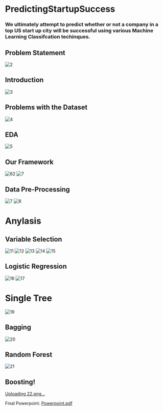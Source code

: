 # PredictingStartupSuccess
### We ultimately attempt to predict whether or not a company in a top US start up city will be successful using various Machine Learning Classifcation techinques. 

## Problem Statement
![2](https://user-images.githubusercontent.com/94769763/183249121-dd85e855-83c1-42d3-9741-57e3b21c47a1.png)

## Introduction
![3](https://user-images.githubusercontent.com/94769763/183249133-1c18cb2b-31ae-4377-b130-fc11d3b44ee1.png)

## Problems with the Dataset
![4](https://user-images.githubusercontent.com/94769763/183249141-87405b8d-ae10-4f1b-a990-6c12d48ae028.png)

## EDA 
![5](https://user-images.githubusercontent.com/94769763/183249159-4ec9605d-5fc6-47b9-9ba0-4544c13609bb.png)

## Our Framework
![6](https://user-images.githubusercontent.com/94769763/183249162-ff23a196-0738-4259-85e6-aae36d05c88f.png)2
![7](https://user-images.githubusercontent.com/94769763/183249164-343f0d83-3a1e-46bd-a5b9-3cb60ff9a670.png)

## Data Pre-Processing
![7](https://user-images.githubusercontent.com/94769763/183249178-14f756cd-ac8f-4cf7-ae4c-6755288e5eb4.png)
![8](https://user-images.githubusercontent.com/94769763/183249180-c61b627b-c3e2-4713-8c62-42094bbec6da.png)

# Anylasis

## Variable Selection
![11](https://user-images.githubusercontent.com/94769763/183249194-23c979a6-ab16-4c91-b91a-07936f30a1cf.png)
![12](https://user-images.githubusercontent.com/94769763/183249195-802a63b7-c686-4618-9186-5873e92211cf.png)
![13](https://user-images.githubusercontent.com/94769763/183249196-b6eaa437-3385-4d1b-9957-208921765042.png)
![14](https://user-images.githubusercontent.com/94769763/183249197-e952cb28-5cf8-4a30-ac4e-2fe2340375e5.png)
![15](https://user-images.githubusercontent.com/94769763/183249200-ebd2edc5-a1e7-4ef1-9808-2dfb1a62207e.png)

## Logistic Regression
![16](https://user-images.githubusercontent.com/94769763/183249209-032ee610-fc7f-44bb-8bae-a7f0fc9d7bb8.png)
![17](https://user-images.githubusercontent.com/94769763/183249211-7ebf3254-5421-43f8-954b-f6978ea7ea91.png)

# Single Tree 
![19](https://user-images.githubusercontent.com/94769763/183249218-6ab9ef93-765f-445b-a8e2-b2d3cf8d5d2c.png)

## Bagging 
![20](https://user-images.githubusercontent.com/94769763/183249234-780127dc-553a-4526-8a0a-e2ce7a798a16.png)

## Random Forest
![21](https://user-images.githubusercontent.com/94769763/183249237-6a6df9dd-2a5e-4dec-b1e1-d1a4303560ff.png)

## Boosting!
[Uploading 22.png…]()

Final Powerpoint:
[Powerpoint.pdf](https://github.com/gasperjw/PredictingStartupSuccess/files/9236145/Powerpoint.pdf)

